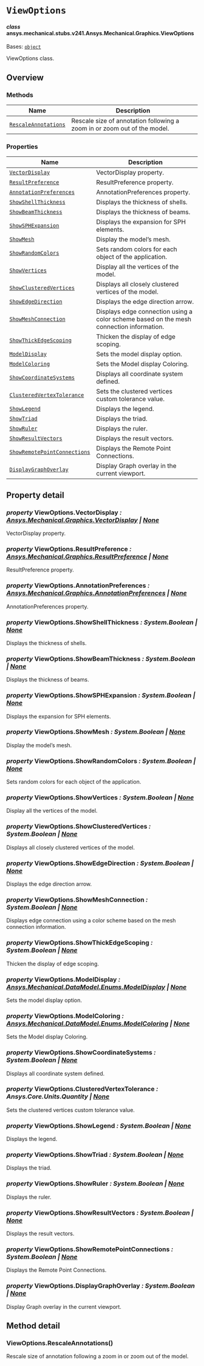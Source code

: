 <!-- vale off -->

<a id="viewoptions"></a>

# `ViewOptions`

<a id="ansys.mechanical.stubs.v241.Ansys.Mechanical.Graphics.ViewOptions"></a>

#### *class* ansys.mechanical.stubs.v241.Ansys.Mechanical.Graphics.ViewOptions

Bases: [`object`](https://docs.python.org/3/library/functions.html#object)

ViewOptions class.

<!-- !! processed by numpydoc !! -->

<a id="overview"></a>

## Overview

### Methods

| Name | Description |
|-----------------------------------------------------------|----------------------------------------------------------------------------|
| [`RescaleAnnotations`](#ViewOptions.RescaleAnnotations)   | Rescale size of annotation following a zoom in or zoom out of the model.   |

### Properties

| Name | Description |
|-------------------------------------------------------------------------|-----------------------------------------------------------------------------------------|
| [`VectorDisplay`](#ViewOptions.VectorDisplay)                           | VectorDisplay property.                                                                 |
| [`ResultPreference`](#ViewOptions.ResultPreference)                     | ResultPreference property.                                                              |
| [`AnnotationPreferences`](#ViewOptions.AnnotationPreferences)           | AnnotationPreferences property.                                                         |
| [`ShowShellThickness`](#ViewOptions.ShowShellThickness)                 | Displays the thickness of shells.                                                       |
| [`ShowBeamThickness`](#ViewOptions.ShowBeamThickness)                   | Displays the thickness of beams.                                                        |
| [`ShowSPHExpansion`](#ViewOptions.ShowSPHExpansion)                     | Displays the expansion for SPH elements.                                                |
| [`ShowMesh`](#ViewOptions.ShowMesh)                                     | Display the model’s mesh.                                                               |
| [`ShowRandomColors`](#ViewOptions.ShowRandomColors)                     | Sets random colors for each object of the application.                                  |
| [`ShowVertices`](#ViewOptions.ShowVertices)                             | Display all the vertices of the model.                                                  |
| [`ShowClusteredVertices`](#ViewOptions.ShowClusteredVertices)           | Displays all closely clustered vertices of the model.                                   |
| [`ShowEdgeDirection`](#ViewOptions.ShowEdgeDirection)                   | Displays the edge direction arrow.                                                      |
| [`ShowMeshConnection`](#ViewOptions.ShowMeshConnection)                 | Displays edge connection using a color scheme based on the mesh connection information. |
| [`ShowThickEdgeScoping`](#ViewOptions.ShowThickEdgeScoping)             | Thicken the display of edge scoping.                                                    |
| [`ModelDisplay`](#ViewOptions.ModelDisplay)                             | Sets the model display option.                                                          |
| [`ModelColoring`](#ViewOptions.ModelColoring)                           | Sets the Model display Coloring.                                                        |
| [`ShowCoordinateSystems`](#ViewOptions.ShowCoordinateSystems)           | Displays all coordinate system defined.                                                 |
| [`ClusteredVertexTolerance`](#ViewOptions.ClusteredVertexTolerance)     | Sets the clustered vertices custom tolerance value.                                     |
| [`ShowLegend`](#ViewOptions.ShowLegend)                                 | Displays the legend.                                                                    |
| [`ShowTriad`](#ViewOptions.ShowTriad)                                   | Displays the triad.                                                                     |
| [`ShowRuler`](#ViewOptions.ShowRuler)                                   | Displays the ruler.                                                                     |
| [`ShowResultVectors`](#ViewOptions.ShowResultVectors)                   | Displays the result vectors.                                                            |
| [`ShowRemotePointConnections`](#ViewOptions.ShowRemotePointConnections) | Displays the Remote Point Connections.                                                  |
| [`DisplayGraphOverlay`](#ViewOptions.DisplayGraphOverlay)               | Display Graph overlay in the current viewport.                                          |

<a id="property-detail"></a>

## Property detail

<a id="ViewOptions.VectorDisplay"></a>

### *property* ViewOptions.VectorDisplay *: [Ansys.Mechanical.Graphics.VectorDisplay](VectorDisplay.md#ansys.mechanical.stubs.v241.Ansys.Mechanical.Graphics.VectorDisplay) | [None](https://docs.python.org/3/library/constants.html#None)*

VectorDisplay property.

<!-- !! processed by numpydoc !! -->

<a id="ViewOptions.ResultPreference"></a>

### *property* ViewOptions.ResultPreference *: [Ansys.Mechanical.Graphics.ResultPreference](ResultPreference.md#ansys.mechanical.stubs.v241.Ansys.Mechanical.Graphics.ResultPreference) | [None](https://docs.python.org/3/library/constants.html#None)*

ResultPreference property.

<!-- !! processed by numpydoc !! -->

<a id="ViewOptions.AnnotationPreferences"></a>

### *property* ViewOptions.AnnotationPreferences *: [Ansys.Mechanical.Graphics.AnnotationPreferences](AnnotationPreferences.md#ansys.mechanical.stubs.v241.Ansys.Mechanical.Graphics.AnnotationPreferences) | [None](https://docs.python.org/3/library/constants.html#None)*

AnnotationPreferences property.

<!-- !! processed by numpydoc !! -->

<a id="ViewOptions.ShowShellThickness"></a>

### *property* ViewOptions.ShowShellThickness *: System.Boolean | [None](https://docs.python.org/3/library/constants.html#None)*

Displays the thickness of shells.

<!-- !! processed by numpydoc !! -->

<a id="ViewOptions.ShowBeamThickness"></a>

### *property* ViewOptions.ShowBeamThickness *: System.Boolean | [None](https://docs.python.org/3/library/constants.html#None)*

Displays the thickness of beams.

<!-- !! processed by numpydoc !! -->

<a id="ViewOptions.ShowSPHExpansion"></a>

### *property* ViewOptions.ShowSPHExpansion *: System.Boolean | [None](https://docs.python.org/3/library/constants.html#None)*

Displays the expansion for SPH elements.

<!-- !! processed by numpydoc !! -->

<a id="ViewOptions.ShowMesh"></a>

### *property* ViewOptions.ShowMesh *: System.Boolean | [None](https://docs.python.org/3/library/constants.html#None)*

Display the model’s mesh.

<!-- !! processed by numpydoc !! -->

<a id="ViewOptions.ShowRandomColors"></a>

### *property* ViewOptions.ShowRandomColors *: System.Boolean | [None](https://docs.python.org/3/library/constants.html#None)*

Sets random colors for each object of the application.

<!-- !! processed by numpydoc !! -->

<a id="ViewOptions.ShowVertices"></a>

### *property* ViewOptions.ShowVertices *: System.Boolean | [None](https://docs.python.org/3/library/constants.html#None)*

Display all the vertices of the model.

<!-- !! processed by numpydoc !! -->

<a id="ViewOptions.ShowClusteredVertices"></a>

### *property* ViewOptions.ShowClusteredVertices *: System.Boolean | [None](https://docs.python.org/3/library/constants.html#None)*

Displays all closely clustered vertices of the model.

<!-- !! processed by numpydoc !! -->

<a id="ViewOptions.ShowEdgeDirection"></a>

### *property* ViewOptions.ShowEdgeDirection *: System.Boolean | [None](https://docs.python.org/3/library/constants.html#None)*

Displays the edge direction arrow.

<!-- !! processed by numpydoc !! -->

<a id="ViewOptions.ShowMeshConnection"></a>

### *property* ViewOptions.ShowMeshConnection *: System.Boolean | [None](https://docs.python.org/3/library/constants.html#None)*

Displays edge connection using a color scheme based on the mesh connection information.

<!-- !! processed by numpydoc !! -->

<a id="ViewOptions.ShowThickEdgeScoping"></a>

### *property* ViewOptions.ShowThickEdgeScoping *: System.Boolean | [None](https://docs.python.org/3/library/constants.html#None)*

Thicken the display of edge scoping.

<!-- !! processed by numpydoc !! -->

<a id="ViewOptions.ModelDisplay"></a>

### *property* ViewOptions.ModelDisplay *: [Ansys.Mechanical.DataModel.Enums.ModelDisplay](../DataModel/Enums/ModelDisplay.md#ansys.mechanical.stubs.v241.Ansys.Mechanical.DataModel.Enums.ModelDisplay) | [None](https://docs.python.org/3/library/constants.html#None)*

Sets the model display option.

<!-- !! processed by numpydoc !! -->

<a id="ViewOptions.ModelColoring"></a>

### *property* ViewOptions.ModelColoring *: [Ansys.Mechanical.DataModel.Enums.ModelColoring](../DataModel/Enums/ModelColoring.md#ansys.mechanical.stubs.v241.Ansys.Mechanical.DataModel.Enums.ModelColoring) | [None](https://docs.python.org/3/library/constants.html#None)*

Sets the Model display Coloring.

<!-- !! processed by numpydoc !! -->

<a id="ViewOptions.ShowCoordinateSystems"></a>

### *property* ViewOptions.ShowCoordinateSystems *: System.Boolean | [None](https://docs.python.org/3/library/constants.html#None)*

Displays all coordinate system defined.

<!-- !! processed by numpydoc !! -->

<a id="ViewOptions.ClusteredVertexTolerance"></a>

### *property* ViewOptions.ClusteredVertexTolerance *: Ansys.Core.Units.Quantity | [None](https://docs.python.org/3/library/constants.html#None)*

Sets the clustered vertices custom tolerance value.

<!-- !! processed by numpydoc !! -->

<a id="ViewOptions.ShowLegend"></a>

### *property* ViewOptions.ShowLegend *: System.Boolean | [None](https://docs.python.org/3/library/constants.html#None)*

Displays the legend.

<!-- !! processed by numpydoc !! -->

<a id="ViewOptions.ShowTriad"></a>

### *property* ViewOptions.ShowTriad *: System.Boolean | [None](https://docs.python.org/3/library/constants.html#None)*

Displays the triad.

<!-- !! processed by numpydoc !! -->

<a id="ViewOptions.ShowRuler"></a>

### *property* ViewOptions.ShowRuler *: System.Boolean | [None](https://docs.python.org/3/library/constants.html#None)*

Displays the ruler.

<!-- !! processed by numpydoc !! -->

<a id="ViewOptions.ShowResultVectors"></a>

### *property* ViewOptions.ShowResultVectors *: System.Boolean | [None](https://docs.python.org/3/library/constants.html#None)*

Displays the result vectors.

<!-- !! processed by numpydoc !! -->

<a id="ViewOptions.ShowRemotePointConnections"></a>

### *property* ViewOptions.ShowRemotePointConnections *: System.Boolean | [None](https://docs.python.org/3/library/constants.html#None)*

Displays the Remote Point Connections.

<!-- !! processed by numpydoc !! -->

<a id="ViewOptions.DisplayGraphOverlay"></a>

### *property* ViewOptions.DisplayGraphOverlay *: System.Boolean | [None](https://docs.python.org/3/library/constants.html#None)*

Display Graph overlay in the current viewport.

<!-- !! processed by numpydoc !! -->

<a id="method-detail"></a>

## Method detail

<a id="ViewOptions.RescaleAnnotations"></a>

### ViewOptions.RescaleAnnotations()

Rescale size of annotation following a zoom in or zoom out of the model.

<!-- !! processed by numpydoc !! -->
<!-- vale on -->
